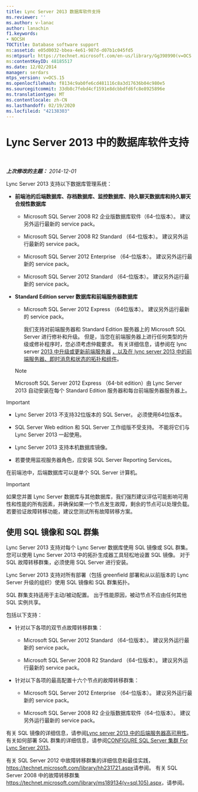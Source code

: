 ```yaml
---
title: Lync Server 2013 数据库软件支持
ms.reviewer: ''
ms.author: v-lanac
author: lanachin
f1.keywords:
- NOCSH
TOCTitle: Database software support
ms:assetid: e05d0032-bbea-4e61-987d-d07b1c045fd5
ms:mtpsurl: https://technet.microsoft.com/en-us/library/Gg398990(v=OCS.15)
ms:contentKeyID: 48185517
ms.date: 12/02/2014
manager: serdars
mtps_version: v=OCS.15
ms.openlocfilehash: f8134c9ab0fe6cd481116c8a3d17636b04c980e5
ms.sourcegitcommit: 33db8c7febd4cf1591e8dcbbdfd6fc8e8925896e
ms.translationtype: MT
ms.contentlocale: zh-CN
ms.lasthandoff: 02/19/2020
ms.locfileid: "42138303"
---
```

<div data-xmlns="http://www.w3.org/1999/xhtml">

<div class="topic" data-xmlns="http://www.w3.org/1999/xhtml" data-msxsl="urn:schemas-microsoft-com:xslt" data-cs="http://msdn.microsoft.com/">

<div data-asp="https://msdn2.microsoft.com/asp">

# <a name="database-software-support-in-lync-server-2013"></a>Lync Server 2013 中的数据库软件支持

</div>

<div id="mainSection">

<div id="mainBody">

<span> </span>

_**上次修改的主题：** 2014-12-01_

Lync Server 2013 支持以下数据库管理系统：

  - **前端池的后端数据库、存档数据库、监控数据库、持久聊天数据库和持久聊天合规性数据库**
    
      - Microsoft SQL Server 2008 R2 企业版数据库软件（64-位版本）。 建议另外运行最新的 service pack。
    
      - Microsoft SQL Server 2008 R2 Standard （64-位版本）。 建议另外运行最新的 service pack。
    
      - Microsoft SQL Server 2012 Enterprise （64-位版本）。 建议另外运行最新的 service pack。
    
      - Microsoft SQL Server 2012 Standard （64-位版本）。 建议另外运行最新的 service pack。

  - **Standard Edition server 数据库和前端服务器数据库**
    
      - Microsoft SQL Server 2012 Express （64位版本）。 建议另外运行最新的 service pack。
        
        我们支持对前端服务器和 Standard Edition 服务器上的 Microsoft SQL Server 进行修补和升级。 但是，当您在前端服务器上进行任何类型的升级或修补程序时，您必须考虑仲裁要求。 有关详细信息，请参阅在 lync server [2013 中升级或更新前端服务器](lync-server-2013-upgrade-or-update-front-end-servers.md) [，以及在 lync server 2013 中的前端服务器、即时消息和状态的拓扑和组件](lync-server-2013-topologies-and-components-for-front-end-servers-instant-messaging-and-presence.md)。
    
    <div>
    

    > [!NOTE]  
    > Microsoft SQL Server 2012 Express （64-bit edition）由 Lync Server 2013 自动安装在每个 Standard Edition 服务器和每台前端服务器服务器上。

    
    </div>

<div>


> [!IMPORTANT]  
> <UL>
> <LI>
> <P>Lync Server 2013 不支持32位版本的 SQL Server。 必须使用64位版本。</P>
> <LI>
> <P>SQL Server Web edition 和 SQL Server 工作组版不受支持。 不能将它们与 Lync Server 2013 一起使用。</P>
> <LI>
> <P>Lync Server 2013 支持本机数据库镜像。</P>
> <LI>
> <P>若要使用监视服务器角色，应安装 SQL Server Reporting Services。</P></LI></UL>



</div>

在前端池中，后端数据库可以是单个 SQL Server 计算机。

<div>


> [!IMPORTANT]  
> 如果您并置 Lync Server 数据库与其他数据库，我们强烈建议评估可能影响可用性和性能的所有因素，并确保如果一个节点发生故障，剩余的节点可以处理负载。 若要验证故障转移功能，建议您测试所有故障转移方案。



</div>

<div>

## <a name="using-sql-mirroring-and-sql-clustering"></a>使用 SQL 镜像和 SQL 群集

Lync Server 2013 支持对每个 Lync Server 数据库使用 SQL 镜像或 SQL 群集。 您可以使用 Lync Server 2013 中的拓扑生成器工具轻松地设置 SQL 镜像。 对于 SQL 故障转移群集，必须使用 SQL Server 进行安装。

Lync Server 2013 支持对所有部署（包括 greenfield 部署和从以前版本的 Lync Server 升级的组织）使用 SQL 镜像和 SQL 群集拓扑。

SQL 群集支持适用于主动/被动配置。 出于性能原因，被动节点不应由任何其他 SQL 实例共享。

包括以下支持：

  - 针对以下各项的双节点故障转移群集：
    
      - Microsoft SQL Server 2012 Standard （64-位版本）。 建议另外运行最新的 service pack。
    
      - Microsoft SQL Server 2008 R2 Standard （64-位版本）。 建议另外运行最新的 service pack。

  - 针对以下各项的最高配置十六个节点的故障转移群集：
    
      - Microsoft SQL Server 2012 Enterprise （64-位版本）。 建议另外运行最新的 service pack。
    
      - Microsoft SQL Server 2008 R2 企业版数据库软件（64-位版本）。 建议另外运行最新的 service pack。

有关 SQL 镜像的详细信息，请参阅[Lync server 2013 中的后端服务器高可用性](lync-server-2013-back-end-server-high-availability.md)。 有关如何部署 SQL 群集的详细信息，请参阅[CONFIGURE SQL Server 集群 For Lync Server 2013](lync-server-2013-configure-sql-server-clustering.md)。

有关 SQL Server 2012 中故障转移群集的详细信息和最佳实践， <https://technet.microsoft.com/library/hh231721.aspx>请参阅。 有关 SQL Server 2008 中的故障转移群集<https://technet.microsoft.com/library/ms189134(v=sql.105).aspx>，请参阅。

</div>

</div>

<span> </span>

</div>

</div>

</div>


